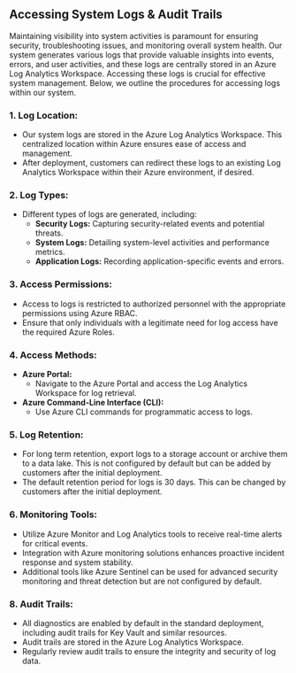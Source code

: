 ## Accessing System Logs & Audit Trails

Maintaining visibility into system activities is paramount for ensuring security, troubleshooting issues, and monitoring overall system health. Our system generates various logs that provide valuable insights into events, errors, and user activities, and these logs are centrally stored in an Azure Log Analytics Workspace. Accessing these logs is crucial for effective system management. Below, we outline the procedures for accessing logs within our system.

### 1. **Log Location:**
   - Our system logs are stored in the Azure Log Analytics Workspace. This centralized location within Azure ensures ease of access and management.
   - After deployment, customers can redirect these logs to an existing Log Analytics Workspace within their Azure environment, if desired.

### 2. **Log Types:**
   - Different types of logs are generated, including:
      - **Security Logs:** Capturing security-related events and potential threats.
      - **System Logs:** Detailing system-level activities and performance metrics.
      - **Application Logs:** Recording application-specific events and errors.

### 3. **Access Permissions:**
   - Access to logs is restricted to authorized personnel with the appropriate permissions using Azure RBAC.
   - Ensure that only individuals with a legitimate need for log access have the required Azure Roles.

### 4. **Access Methods:**
   - **Azure Portal:**
      - Navigate to the Azure Portal and access the Log Analytics Workspace for log retrieval.
   - **Azure Command-Line Interface (CLI):**
      - Use Azure CLI commands for programmatic access to logs.

### 5. **Log Retention:**
   - For long term retention, export logs to a storage account or archive them to a data lake.  This is not configured by default but can be added by customers after the initial deployment.
   - The default retention period for logs is 30 days.  This can be changed by customers after the initial deployment.

### 6. **Monitoring Tools:**
   - Utilize Azure Monitor and Log Analytics tools to receive real-time alerts for critical events.
   - Integration with Azure monitoring solutions enhances proactive incident response and system stability.
   - Additional tools like Azure Sentinel can be used for advanced security monitoring and threat detection but are not configured by default.

### 8. **Audit Trails:**
   - All diagnostics are enabled by default in the standard deployment, including audit trails for Key Vault and similar resources.
   - Audit trails are stored in the Azure Log Analytics Workspace.
   - Regularly review audit trails to ensure the integrity and security of log data.
